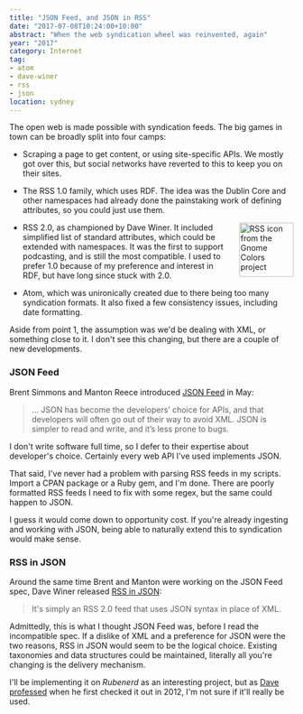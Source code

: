 ```yaml
---
title: "JSON Feed, and JSON in RSS"
date: "2017-07-08T10:24:00+10:00"
abstract: "When the web syndication wheel was reinvented, again"
year: "2017"
category: Internet
tag:
- atom
- dave-winer
- rss
- json
location: sydney
---
```

The open web is made possible with syndication feeds. The big games in town can be broadly split into four camps:

* Scraping a page to get content, or using site-specific APIs. We mostly got over this, but social networks have reverted to this to keep you on their sites.

* The RSS 1.0 family, which uses RDF. The idea was the Dublin Core and other namespaces had already done the painstaking work of defining attributes, so you could just use them. 

<p><img src="https://rubenerd.com/files/stock/gnome-application-rss+xml.svg" alt="RSS icon from the Gnome Colors project" style="width:96px; height:96px; float:right; margin:0 0 1em 1em" /></p>

* RSS 2.0, as championed by Dave Winer. It included simplified list of standard attributes, which could be extended with namespaces. It was the first to support podcasting, and is still the most compatible. I used to prefer 1.0 because of my preference and interest in RDF, but have long since stuck with 2.0.

* Atom, which was unironically created due to there being too many syndication formats. It also fixed a few consistency issues, including date formatting.

Aside from point 1, the assumption was we'd be dealing with XML, or something close to it. I don't see this changing, but there are a couple of new developments.


### JSON Feed

Brent Simmons and Manton Reece introduced [JSON Feed] in May:

> …  JSON has become the developers’ choice for APIs, and that developers will often go out of their way to avoid XML. JSON is simpler to read and write, and it’s less prone to bugs.

I don't write software full time, so I defer to their expertise about developer's choice. Certainly every web API I've used implements JSON.

That said, I've never had a problem with parsing RSS feeds in my scripts. Import a CPAN package or a Ruby gem, and I'm done. There are poorly formatted RSS feeds I need to fix with some regex, but the same could happen to JSON.

I guess it would come down to opportunity cost. If you're already ingesting and working with JSON, being able to naturally extend this to syndication would make sense.


### RSS in JSON

Around the same time Brent and Manton were working on the JSON Feed spec, Dave Winer released [RSS in JSON]: 

> It's simply an RSS 2.0 feed that uses JSON syntax in place of XML.

Admittedly, this is what I thought JSON Feed was, before I read the incompatible spec. If a dislike of XML and a preference for JSON were the two reasons, RSS in JSON would seem to be the logical choice. Existing taxonomies and data structures could be maintained, literally all you're changing is the delivery mechanism.

I'll be implementing it on *Rubenerd* as an interesting project, but as [Dave professed] when he first checked it out in 2012, I'm not sure if it'll really be used.

[JSON Feed]: https://jsonfeed.org/
[RSS in JSON]: https://github.com/scripting/Scripting-News/blob/master/rss-in-json/README.md
[Dave professed]: http://scripting.com/2017/06/05.html#a080624

